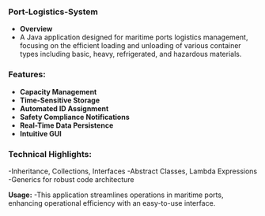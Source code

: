 ### Port-Logistics-System
- **Overview**
- A Java application designed for maritime ports logistics management, focusing on the efficient loading and unloading of various container types including basic, heavy, refrigerated, and hazardous materials.

### Features: 
- **Capacity Management**
- **Time-Sensitive Storage**
- **Automated ID Assignment**
- **Safety Compliance Notifications**
- **Real-Time Data Persistence**
- **Intuitive GUI**

### Technical Highlights:
-Inheritance, Collections, Interfaces
-Abstract Classes, Lambda Expressions
-Generics for robust code architecture

**Usage:**
-This application streamlines operations in maritime ports, enhancing operational efficiency with an easy-to-use interface.
